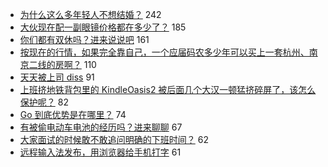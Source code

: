 - [为什么这么多年轻人不想结婚？](https://www.v2ex.com/t/610172) 242
- [大伙现在配一副眼镜价格都在多少了？](https://www.v2ex.com/t/610141) 185
- [你们都有双休吗？进来说说吧](https://www.v2ex.com/t/610182) 161
- [按现在的行情，如果完全靠自己，一个应届码农多少年可以买上一套杭州、南京二线的房啊？](https://www.v2ex.com/t/610090) 110
- [天天被上司 diss](https://www.v2ex.com/t/610133) 91
- [上班挤地铁背包里的 KindleOasis2 被后面几个大汉一顿猛挤碎屏了，该怎么保护呢？](https://www.v2ex.com/t/610159) 82
- [Go 到底优势是在哪里？](https://www.v2ex.com/t/610366) 74
- [有被偷电动车电池的经历吗？进来聊聊](https://www.v2ex.com/t/610164) 67
- [大家面试的时候敢不敢追问明确的下班时间？](https://www.v2ex.com/t/610234) 62
- [远程输入法发布，用浏览器给手机打字](https://www.v2ex.com/t/610116) 61